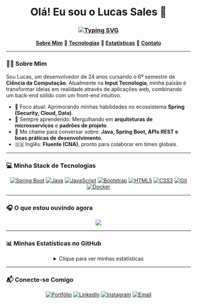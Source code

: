 <h1 align="center">
  Olá! Eu sou o Lucas Sales 👋
</h1>

<h3 align="center">
  <a href="https://git.io/typing-svg">
    <img src="https://readme-typing-svg.demolab.com?font=Fira+Code&weight=600&size=22&pause=1000&color=00C7B7&center=true&vCenter=true&width=435&lines=Desenvolvedor+Web+Multiplataforma;Especialista+em+Java+%26+Spring;Apaixonado+por+C%C3%B3digo+Limpo" alt="Typing SVG">
  </a>
</h3>

<p align="center">
  <a href="#-sobre-mim"><strong>Sobre Mim</strong></a> 🔹
  <a href="#-minha-stack-de-tecnologias"><strong>Tecnologias</strong></a> 🔹
  <a href="#-minhas-estatísticas-no-github"><strong>Estatísticas</strong></a> 🔹
  <a href="#-conecte-se-comigo"><strong>Contato</strong></a>
</p>

---

### 👨‍💻 Sobre Mim

<p align="left">
  Sou Lucas, um desenvolvedor de 24 anos cursando o 6º semestre de <strong>Ciência da Computação</strong>. Atualmente na <strong>Input Tecnologia</strong>, minha paixão é transformar ideias em realidade através de aplicações web, combinando um back-end sólido com um front-end intuitivo.
</p>

- 🔭 Foco atual: Aprimorando minhas habilidades no ecossistema **Spring (Security, Cloud, Data)**.
- 🌱 Sempre aprendendo: Mergulhando em **arquiteturas de microsserviços** e **padrões de projeto**.
- 💬 Me chame para conversar sobre: **Java, Spring Boot, APIs REST e boas práticas de desenvolvimento**.
- 🇬🇧 Inglês: **Fluente (CNA)**, pronto para colaborar em times globais.

---

### 💻 Minha Stack de Tecnologias

<p align="center">
  <a href="https://spring.io/projects/spring-boot" target="_blank" rel="noreferrer"><img src="https://img.shields.io/badge/Spring_Boot-6DB33F?style=for-the-badge&logo=spring-boot&logoColor=white" alt="Spring Boot"/></a>
  <a href="https://www.java.com" target="_blank" rel="noreferrer"><img src="https://img.shields.io/badge/Java-ED8B00?style=for-the-badge&logo=openjdk&logoColor=white" alt="Java"/></a>
  <a href="https://developer.mozilla.org/en-US/docs/Web/JavaScript" target="_blank" rel="noreferrer"><img src="https://img.shields.io/badge/JavaScript-F7DF1E?style=for-the-badge&logo=javascript&logoColor=black" alt="JavaScript"/></a>
  <a href="https://getbootstrap.com" target="_blank" rel="noreferrer"><img src="https://img.shields.io/badge/Bootstrap-7952B3?style=for-the-badge&logo=bootstrap&logoColor=white" alt="Bootstrap"/></a>
  <a href="https://www.w3.org/html/" target="_blank" rel="noreferrer"><img src="https://img.shields.io/badge/HTML5-E34F26?style=for-the-badge&logo=html5&logoColor=white" alt="HTML5"/></a>
  <a href="https://www.w3schools.com/css/" target="_blank" rel="noreferrer"><img src="https://img.shields.io/badge/CSS3-1572B6?style=for-the-badge&logo=css3&logoColor=white" alt="CSS3"/></a>
  <a href="https://git-scm.com/" target="_blank" rel="noreferrer"><img src="https://img.shields.io/badge/GIT-E44C30?style=for-the-badge&logo=git&logoColor=white" alt="Git"/></a>
  <a href="https://www.docker.com/" target="_blank" rel="noreferrer"><img src="https://img.shields.io/badge/Docker-2496ED?style=for-the-badge&logo=docker&logoColor=white" alt="Docker"/></a>
</p>

---

### 🎧 O que estou ouvindo agora

<p align="center">
  <a href="https://spotify-github-profile.kittinanx.com/api/view?uid=22qaz4w7hmsoguxaxgnluo7qa&redirect=true">
    <img src="https://spotify-github-profile.kittinanx.com/api/view?uid=22qaz4w7hmsoguxaxgnluo7qa&cover_image=true&theme=spotify-embed&show_offline=false&background_color=121212&interchange=false&bar_color=53b14f&bar_color_cover=true&mode=dark">
  </a>
</p>

---

### 📊 Minhas Estatísticas no GitHub

<details align="center">
  <summary>Clique para ver minhas estatísticas</summary>
  <br/>
  <p align="center">
    <a href="https://github.com/LucasSalees">
      <img height="180em" src="https://github-readme-stats.vercel.app/api?username=LucasSalees&show_icons=true&theme=dracula&include_all_commits=true&count_private=true"/>
      <img height="180em" src="https://github-readme-stats.vercel.app/api/top-langs/?username=LucasSalees&layout=compact&langs_count=7&theme=dracula"/>
    </a>
  </p>
</details>

---

### 📬 Conecte-se Comigo

<p align="center">
  <a href="https://portifolio-lucas-sales.netlify.app/" target="_blank"><img src="https://img.shields.io/badge/Meu_Portfólio-00C7B7?style=for-the-badge&logo=google-chrome&logoColor=white" alt="Portfólio"/></a>
  <a href="https://www.linkedin.com/in/lucas-salees/" target="_blank"><img src="https://img.shields.io/badge/LinkedIn-0077B5?style=for-the-badge&logo=linkedin&logoColor=white" alt="LinkedIn"/></a>
  <a href="https://www.instagram.com/sales.lucass/" target="_blank"><img src="https://img.shields.io/badge/Instagram-E4405F?style=for-the-badge&logo=instagram&logoColor=white" alt="Instagram"/></a>
  <a href="mailto:contactlucassales@gmail.com"><img src="https://img.shields.io/badge/Email-D14836?style=for-the-badge&logo=gmail&logoColor=white" alt="Email"></a>
</p>
